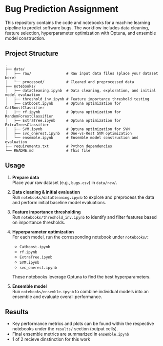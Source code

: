 # Bug Prediction Assignment

This repository contains the code and notebooks for a machine learning pipeline to predict software bugs. The workflow includes data cleaning, feature selection, hyperparameter optimization with Optuna, and ensemble model construction.

## Project Structure

```
.
├── data/
│   ├── raw/                # Raw input data files (place your dataset here)
│   └── processed/          # Cleaned and preprocessed data
├── notebooks/
│   ├── dataCleaning.ipynb  # Data cleaning, exploration, and initial model evaluation
│   ├── threshold_inv.ipynb # Feature importance threshold testing
│   ├── Catboost.ipynb      # Optuna optimization for CatBoostClassifier
│   ├── rf.ipynb            # Optuna optimization for RandomForestClassifier
│   ├── ExtraTree.ipynb     # Optuna optimization for ExtraTreesClassifier
│   ├── SVM.ipynb           # Optuna optimization for SVM
│   ├── svc_onerest.ipynb   # One-vs-Rest SVM optimization
│   └── ensemble.ipynb      # Ensemble model construction and evaluation
├── requirements.txt        # Python dependencies
└── README.md               # This file
```




## Usage

1. **Prepare data**\
   Place your raw dataset (e.g., `bugs.csv`) in `data/raw/`.

2. **Data cleaning & initial evaluation**\
   Run `notebooks/dataCleaning.ipynb` to explore and preprocess the data and perform initial baseline model evaluations.

3. **Feature importance thresholding**\
   Run `notebooks/threshold_inv.ipynb` to identify and filter features based on importance thresholds.

4. **Hyperparameter optimization**\
   For each model, run the corresponding notebook under `notebooks/`:

   - `Catboost.ipynb`
   - `rf.ipynb`
   - `ExtraTree.ipynb`
   - `SVM.ipynb`
   - `svc_onerest.ipynb`

   These notebooks leverage Optuna to find the best hyperparameters.

5. **Ensemble model**\
   Run `notebooks/ensemble.ipynb` to combine individual models into an ensemble and evaluate overall performance.

## Results

- Key performance metrics and plots can be found within the respective notebooks under the `results/` section (output cells).
- Final ensemble metrics are summarized in `ensemble.ipynb`
- 1 of 2 recieve dinstinction for this work 





